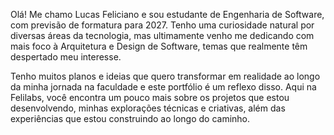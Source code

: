 Olá! Me chamo Lucas Feliciano e sou estudante de Engenharia de Software, com previsão de formatura para 2027. Tenho uma curiosidade natural por diversas áreas da tecnologia, mas ultimamente venho me dedicando com mais foco à Arquitetura e Design de Software, temas que realmente têm despertado meu interesse.

Tenho muitos planos e ideias que quero transformar em realidade ao longo da minha jornada na faculdade e este portfólio é um reflexo disso. Aqui na Felilabs, você encontra um pouco mais sobre os projetos que estou desenvolvendo, minhas explorações técnicas e criativas, além das experiências que estou construindo ao longo do caminho.

